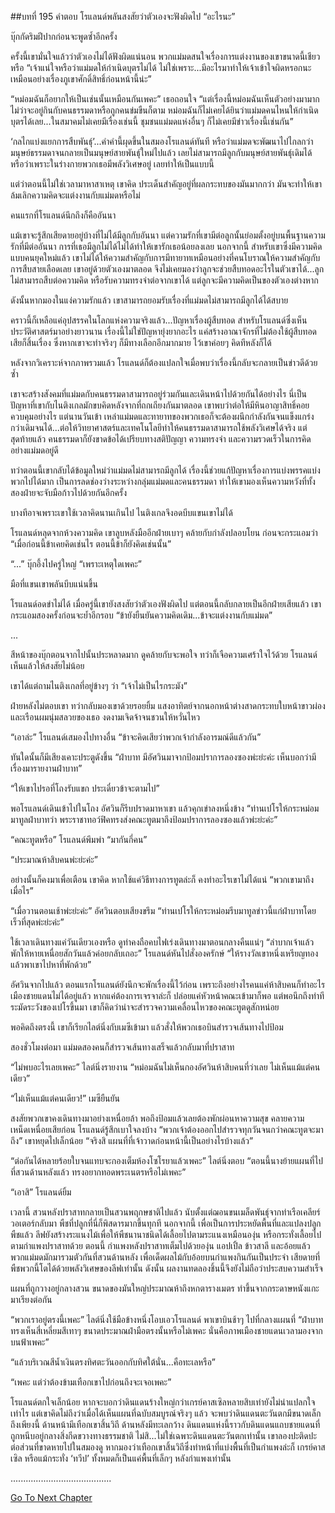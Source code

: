 ##บทที่ 195 คำตอบ
โรแลนด์พลันสงสัยว่าตัวเองจะฟังผิดไป “อะไรนะ”


บุ๊กกัดริมฝีปากก่อนจะพูดซ้ำอีกครั้ง


ครั้งนี้เขามั่นใจแล้วว่าตัวเองไม่ได้ฟังผิดแน่นอน พวกแม่มดสนใจเรื่องการแต่งงานของเขาขนาดนี้เชียวหรือ “เจ้าแน่ใจหรือว่าแม่มดให้กำเนิดบุตรไม่ได้ ไม่ใช่เพราะ...มีอะไรมาทำให้เจ้าเข้าใจผิดหรอกนะ เหมือนอย่างเรื่องภูเขาศักดิ์สิทธิ์ก่อนหน้านี้น่ะ”


“หม่อมฉันก็อยากให้เป็นเช่นนั้นเหมือนกันเพคะ” เธอถอนใจ “แต่เรื่องนี้หม่อมฉันเห็นตัวอย่างมามาก ไม่ว่าจะอยู่กินกับคนธรรมดาหรือถูกคนข่มขืนก็ตาม หม่อมฉันก็ไม่เคยได้ยินว่าแม่มดคนไหนให้กำเนิดบุตรได้เลย...ในสมาคมไม่เคยมีเรื่องเช่นนี้ ชุมชนแม่มดแห่งอื่นๆ ก็ไม่เคยมีข่าวเรื่องนี้เช่นกัน”


‘กลไกแบ่งแยกการสืบพันธุ์’...คำคำนี้ผุดขึ้นในสมองโรแลนด์ทันที หรือว่าแม่มดจะพัฒนาไปไกลกว่ามนุษย์ธรรมดาจนกลายเป็นมนุษย์สายพันธุ์ใหม่ไปแล้ว เลยไม่สามารถมีลูกกับมนุษย์สายพันธุ์เดิมได้ หรือว่าเพราะในร่างกายพวกเธอมีพลังวิเศษอยู่ เลยทำให้เป็นแบบนี้


แต่ว่าตอนนี้ไม่ใช่เวลามาหาสาเหตุ เขาคิด ประเด็นสำคัญอยู่ที่ผลกระทบของมันมากกว่า มันจะทำให้เขาล้มเลิกความคิดจะแต่งงานกับแม่มดหรือไม่


คนแรกที่โรแลนด์นึกถึงก็คืออันนา


แม้เขาจะรู้สึกเสียดายอยู่บ้างที่ไม่ได้มีลูกกับอันนา แต่ความรักที่เขามีต่อลูกนั้นย่อมตั้งอยู่บนพื้นฐานความรักที่มีต่ออันนา การที่เธอมีลูกไม่ได้ไม่ได้ทำให้เขารักเธอน้อยลงเลย นอกจากนี้ สำหรับเขาซึ่งมีความคิดแบบคนยุคใหม่แล้ว เขาไม่ได้ให้ความสำคัญกับการมีทายาทเหมือนอย่างที่คนโบราณให้ความสำคัญกับการสืบสายเลือดเลย เขาอยู่ด้วยตัวเองมาตลอด จึงไม่เคยมองว่าลูกจะช่วยสืบทอดอะไรในตัวเขาได้...ลูกไม่สามารถสืบต่อความคิด หรือรับความทรงจำต่อจากเขาได้ แต่ลูกจะมีความคิดเป็นของตัวเองต่างหาก


ดังนั้นหากมองในแง่ความรักแล้ว เขาสามารถยอมรับเรื่องที่แม่มดไม่สามารถมีลูกได้ได้สบาย


คราวนี้ก็เหลือแค่อุปสรรคในโลกแห่งความจริงแล้ว...ปัญหาเรื่องผู้สืบทอด สำหรับโรแลนด์ซึ่งเห็นประวัติศาสตร์มาอย่างยาวนาน เรื่องนี้ไม่ใช่ปัญหายุ่งยากอะไร แค่สร้างอาณาจักรที่ไม่ต้องใช้ผู้สืบทอดเสียก็สิ้นเรื่อง ซึ่งหากเขาจะทำจริงๆ ก็มีทางเลือกอีกมากมาย ไว้เขาค่อยๆ คิดทีหลังก็ได้


หลังจากวิเคราะห์จากภาพรวมแล้ว โรแลนด์ก็ต้องแปลกใจเมื่อพบว่าเรื่องนี้กลับจะกลายเป็นข่าวดีด้วยซ้ำ


เขาจะสร้างสังคมที่แม่มดกับคนธรรมดาสามารถอยู่ร่วมกันและเดินหน้าไปด้วยกันได้อย่างไร นี่เป็นปัญหาที่เขากับไนติงเกลมักขบคิดหลังจากที่ถกเถียงกันมาตลอด เขาพบว่าต่อให้มีหินอาญาสิทธิ์คอยควบคุมอย่างไร แต่นานวันเข้า เหล่าแม่มดและทายาทของพวกเธอก็จะต้องผนึกกำลังกันจนแข็งแกร่งกว่าเดิมจนได้...ต่อให้วิทยาศาสตร์และเทคโนโลยีทำให้คนธรรมดาสามารถใช้พลังวิเศษได้จริง แต่สุดท้ายแล้ว คนธรรมดาก็ยังขาดข้อได้เปรียบทางสติปัญญา ความทรงจำ และความรวดเร็วในการคิดอย่างแม่มดอยู่ดี


ทว่าตอนนี้เขากลับได้ข้อมูลใหม่ว่าแม่มดไม่สามารถมีลูกได้ เรื่องนี้ช่วยแก้ปัญหาเรื่องการแบ่งพรรคแบ่งพวกไปได้มาก เป็นการลดช่องว่างระหว่างกลุ่มแม่มดและคนธรรมดา ทำให้เขามองเห็นความหวังที่ทั้งสองฝ่ายจะจับมือก้าวไปด้วยกันอีกครั้ง


บางทีอาจเพราะเขาใช้เวลาคิดนานเกินไป ไนติงเกลจึงอดบีบแขนเขาไม่ได้


โรแลนด์หลุดจากห้วงความคิด เขาลูบหลังมืออีกฝ่ายเบาๆ คล้ายกับกำลังปลอบโยน ก่อนจะกระแอมว่า “เมื่อก่อนนี้ข้าเคยคิดเช่นไร ตอนนี้ข้าก็ยังคิดเช่นนั้น”


“...” บุ๊กอึ้งไปครู่ใหญ่ “เพราะเหตุใดเพคะ”


มือที่แขนเขาพลันบีบแน่นขึ้น


โรแลนด์อดขำไม่ได้ เมื่อครู่นี้เขายังสงสัยว่าตัวเองฟังผิดไป แต่ตอนนี้กลับกลายเป็นอีกฝ่ายเสียแล้ว เขากระแอมสองครั้งก่อนจะย้ำอีกรอบ “ข้ายังยืนยันความคิดเดิม...ข้าจะแต่งงานกับแม่มด”


...


สีหน้าของบุ๊กตอนจากไปนั้นประหลาดมาก ดูคล้ายกับจะพอใจ ทว่าก็เจือความเศร้าใจไว้ด้วย โรแลนด์เห็นแล้วให้สงสัยไม่น้อย


เขาได้แต่ถามไนติงเกลที่อยู่ข้างๆ ว่า “เจ้าไม่เป็นไรกระมัง”


ฝ่ายหลังไม่ตอบเขา ทว่ากลับมองเขาด้วยรอยยิ้ม แสงอาทิตย์จากนอกหน้าต่างสาดกระทบใบหน้าขาวผ่องและเรือนผมนุ่มสลวยของเธอ งดงามเจิดจ้าจนชวนให้หวั่นไหว


“เอาล่ะ” โรแลนด์เสมองไปทางอื่น “ข้าจะคิดเสียว่าพวกเจ้ากำลังอารมณ์ดีแล้วกัน”


ทันใดนั้นก็มีเสียงเคาะประตูดังขึ้น “ฝ่าบาท มีอัศวินมาจากป้อมปราการลองซองพ่ะย่ะค่ะ เห็นบอกว่ามีเรื่องมารายงานฝ่าบาท”


“ให้เขาไปรอที่โถงรับแขก ประเดี๋ยวข้าจะตามไป”


พอโรแลนด์เดินเข้าไปในโถง อัศวินก็รีบปราดมาหาเขา แล้วคุกเข่าลงหนึ่งข้าง “ท่านเปโรให้กระหม่อมมาทูลฝ่าบาทว่า พระราชาทอว์ฟิคทรงส่งคณะทูตมาถึงป้อมปราการลองซองแล้วพ่ะย่ะค่ะ”


“คณะทูตหรือ” โรแลนด์พึมพำ “มากันกี่คน”


“ประมาณห้าสิบคนพ่ะย่ะค่ะ”


อย่างนั้นก็คงมาเพื่อเตือน เขาคิด หากใช้แค่วิธีทางการทูตล่ะก็ คงทำอะไรเขาไม่ได้แน่ “พวกเขามาถึงเมื่อไร”


“เมื่อวานตอนเช้าพ่ะย่ะค่ะ” อัศวินตอบเสียงขรึม “ท่านเปโรให้กระหม่อมรีบมาทูลข่าวนี้แก่ฝ่าบาทโดยเร็วที่สุดพ่ะย่ะค่ะ”


ใช้เวลาเดินทางแค่วันเดียวเองหรือ ดูท่าคงถือคบไฟเร่งเดินทางมาตอนกลางคืนแน่ๆ “ลำบากเจ้าแล้ว พักให้หายเหนื่อยสักวันแล้วค่อยกลับเถอะ” โรแลนด์หันไปสั่งองครักษ์ “ให้รางวัลเขาหนึ่งเหรียญทอง แล้วพาเขาไปหาที่พักด้วย”


อัศวินจากไปแล้ว ตอนแรกโรแลนด์ยังนึกจะพักเรื่องนี้ไว้ก่อน เพราะถึงอย่างไรคนแค่ห้าสิบคนก็ทำอะไรเมืองชายแดนไม่ได้อยู่แล้ว หากแค่ต้องการเจรจาล่ะก็ ปล่อยแค่หัวหน้าคณะเข้ามาก็พอ แต่พอนึกถึงท่าทีระมัดระวังของเปโรขึ้นมา เขาก็คิดว่าน่าจะสำรวจความเคลื่อนไหวของคณะทูตดูสักหน่อย


พอคิดถึงตรงนี้ เขาก็เรียกไลต์นิ่งกับเมซีเข้ามา แล้วสั่งให้พวกเธอบินสำรวจเส้นทางไปป้อม


สองชั่วโมงต่อมา แม่มดสองคนก็สำรวจเส้นทางเสร็จแล้วกลับมาที่ปราสาท


“ไม่พบอะไรเลยเพคะ” ไลต์นิ่งรายงาน “หม่อมฉันไม่เห็นกองอัศวินห้าสิบคนที่ว่าเลย ไม่เห็นแม้แต่คนเดียว”


“ไม่เห็นแม้แต่คนเดียว!” เมซียืนยัน


สงสัยพวกเขาคงเดินทางมาอย่างเหนื่อยล้า พอถึงป้อมแล้วเลยต้องพักผ่อนหาความสุข คลายความเหน็ดเหนื่อยเสียก่อน โรแลนด์รู้สึกเบาใจลงบ้าง “พวกเจ้าต้องออกไปสำรวจทุกวันจนกว่าคณะทูตจะมาถึง” เขาหยุดไปเล็กน้อย “จริงสิ แผนที่ที่เจ้าวาดก่อนหน้านี้เป็นอย่างไรบ้างแล้ว”


“ต่อกันได้หลายร้อยใบจนแทบจะกองเต็มห้องโซโรยาแล้วเพคะ” ไลต์นิ่งตอบ “ตอนนี้นางย้ายแผนที่ไปที่สวนด้านหลังแล้ว ทรงอยากทอดพระเนตรหรือไม่เพคะ”


“เอาสิ” โรแลนด์ยิ้ม


เวลานี้ สวนหลังปราสาทกลายเป็นสวนพฤกษชาติไปแล้ว นับตั้งแต่ฌอนขนเมล็ดพันธุ์จากท่าเรือเคลียร์วอเตอร์กลับมา พืชที่ปลูกที่นี่ก็พิสดารมากขึ้นทุกที นอกจากนี้ เพื่อเป็นการประหยัดพื้นที่และแปลงปลูกพืชแล้ว ลีฟยังสร้างระแนงไม้เพื่อให้พืชนานาชนิดได้เลื้อยไปตามระแนงเหมือนองุ่น หรือกระทั่งเลื้อยไปตามกำแพงปราสาทด้วย ตอนนี้ กำแพงหลังปราสาทเต็มไปด้วยองุ่น แอปเปิ้ล ข้าวสาลี และอ้อยแล้ว พวกแม่มดมักมารวมตัวกันที่สวนด้านหลัง เพื่อเด็ดผลไม้กับอ้อยบนกำแพงกินกันเป็นประจำ เสียดายที่พืชพวกนี้โตได้ด้วยพลังวิเศษของลีฟเท่านั้น ดังนั้น ผลงานทดลองชิ้นนี้จึงยังไม่ถือว่าประสบความสำเร็จ


แผนที่ถูกวางอยู่กลางสวน ขนาดของมันใหญ่ประมาณห้าถึงหกตารางเมตร ทำขึ้นจากกระดาษหนังแกะมาเรียงต่อกัน


“พวกเราอยู่ตรงนี้เพคะ” ไลต์นิ่งใช้มือข้างหนึ่งโอบเอวโรแลนด์ พาเขาบินช้าๆ ไปที่กลางแผนที่ “ฝ่าบาททรงเห็นสี่เหลี่ยมสีเทาๆ ขนาดประมาณฝ่ามือตรงนั้นหรือไม่เพคะ นั่นคือภาพเมืองชายแดนเวลามองจากบนฟ้าเพคะ”


“แล้วบริเวณสีน้ำเงินตรงทิศตะวันออกกับทิศใต้นั่น...คือทะเลหรือ”


“เพคะ แต่ว่าต้องข้ามเทือกเขาไปก่อนถึงจะเจอเพคะ”


โรแลนด์ตกใจเล็กน้อย หากจะบอกว่าดินแดนร้างใหญ่กว่าเกรย์คาสเซิลหลายสิบเท่ายังไม่น่าแปลกใจเท่าไร แต่เขาคิดไม่ถึงว่าเมื่อได้เห็นแผนที่ฉบับสมบูรณ์จริงๆ แล้ว จะพบว่าดินแดนตะวันตกมีขนาดเล็กถึงเพียงนี้ ด้านหน้ามีเทือกเขาสิ้นวิถี ด้านหลังมีทะเลกว้าง ดินแดนแห่งนี้ราวกับดินแดนแถบชายแดนที่ถูกหนีบอยู่กลางสิ่งกีดขวางทางธรรมชาติ ไม่สิ...ไม่ใช่เฉพาะดินแดนตะวันตกเท่านั้น เขาลองปะติดปะต่อส่วนที่ขาดหายไปในสมองดู หากมองว่าเทือกเขาสิ้นวิถีซึ่งทำหน้าที่แบ่งพื้นที่เป็นกำแพงล่ะก็ เกรย์คาสเซิล หรือแม้กระทั่ง ‘ทวีป’ ทั้งหมดก็เป็นแค่พื้นที่เล็กๆ หลังกำแพงเท่านั้น


........................................




[Go To Next Chapter]( ./108.md)